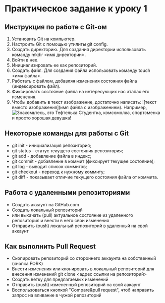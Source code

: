 # Практическое задание к уроку 1 #

## Инструкция по работе с Git-ом ##
1. Установить Git на компьютер.
2. Настроить Git с помощью утилиты git config.
3. Создать директорию. Для создания директории использовать команду mkdir <имя директории>.
4. Войти в нее.
5. Инициализировать ее как репозиторий.
6. Создать файл. Для создания файла использовать команду touch <имя файла>.
7. Работать с файлом, добавляя изменения состояния файла (индексировать файл).
8. Фиксировать состояние файла на интересующих нас этапах его изменения.
9. Чтобы добавить в текст изображение, достаточно написать:      ![текст вместо изображения](имя файла с изображением). Например, ![Знакомьтесь, это Тефтелька](TefTELKA.jpg) Студентка, комсомолка, спортсменка и просто хорошая девушка!
## Некоторые команды для работы с Git ##
* git init - инициализация репозитория;
* git status - статус текущего состояния репозитория;
* git add - добавление файла в индекс;
* git commit - добавление в коммит (фиксирует текущее состояние);
* git log - выводит список коммитов;
* git checkout - переход к нужному коммиту;
* git diff - показывает отличие текущего состояния файла от коммита.
## Работа с удаленными репозиториями 
* Создать аккаунт на GitHub.com
* Создать локальный репозиторий
* или выкачать (pull) актуальное состояние из удаленного репозитория и внести в него свои изменения
* Отправить (push) локальный репозиторий в удаленный на свой аккаунт
## Как выполнить Pull Request
* Скопировать репозиторий со стороннего аккаунта на собственный (кнопка FORK)
* Внести изменения или клонировать в локальный репозиторий для внесения изменений git clone <адрес ссылки на репозиторий>
* Создать ветку для предлагаемых изменений 
* Отправить (push) измененный репозиторий на свой аакаунт
* Воспользоваться кнопкой "Compare&pull request", чтоб направить запрос на вливание в чужой репозиторий
